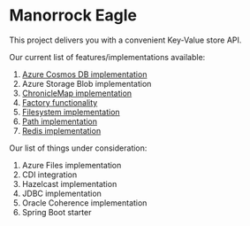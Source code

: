 # Manorrock Eagle

This project delivers you with a convenient Key-Value store API.

Our current list of features/implementations available:

1. [Azure Cosmos DB implementation](azure/cosmosdb/README.md)
1. Azure Storage Blob implementation
1. [ChronicleMap implementation](chroniclemap/README.md)
1. [Factory functionality](factory/README.md)
1. [Filesystem implementation](filesystem/README.md)
1. [Path implementation](path/README.md)
1. [Redis implementation](redis/README.md)

Our list of things under consideration:

1. Azure Files implementation
1. CDI integration
1. Hazelcast implementation
1. JDBC implementation
1. Oracle Coherence implementation
1. Spring Boot starter
